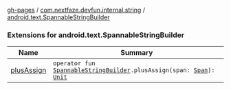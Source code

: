 [gh-pages](../../index.md) / [com.nextfaze.devfun.internal.string](../index.md) / [android.text.SpannableStringBuilder](./index.md)

### Extensions for android.text.SpannableStringBuilder

| Name | Summary |
|---|---|
| [plusAssign](plus-assign.md) | `operator fun `[`SpannableStringBuilder`](https://developer.android.com/reference/android/text/SpannableStringBuilder.html)`.plusAssign(span: `[`Span`](../-span.md)`): `[`Unit`](https://kotlinlang.org/api/latest/jvm/stdlib/kotlin/-unit/index.html) |
